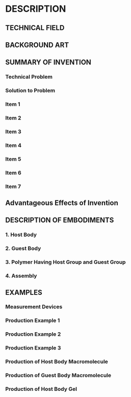 # DESCRIPTION

## TECHNICAL FIELD

## BACKGROUND ART

## SUMMARY OF INVENTION

### Technical Problem

### Solution to Problem

### Item 1

### Item 2

### Item 3

### Item 4

### Item 5

### Item 6

### Item 7

## Advantageous Effects of Invention

## DESCRIPTION OF EMBODIMENTS

### 1. Host Body

### 2. Guest Body

### 3. Polymer Having Host Group and Guest Group

### 4. Assembly

## EXAMPLES

### Measurement Devices

### Production Example 1

### Production Example 2

### Production Example 3

### Production of Host Body Macromolecule

### Production of Guest Body Macromolecule

### Production of Host Body Gel

